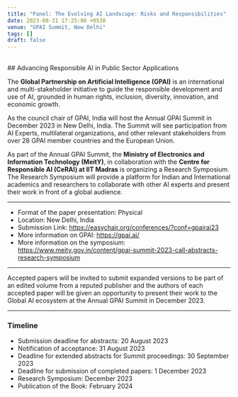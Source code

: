 ```yaml
---
title: "Panel: The Evolving AI Landscape: Risks and Responsibilities"
date: 2023-08-31 17:25:00 +0530
venue: "GPAI Summit, New Delhi"
tags: []
draft: false
---
```


<br />
## Advancing Responsible AI in Public Sector Applications


The **Global Partnership on Artificial Intelligence (GPAI)** is an international and multi-stakeholder initiative to guide the responsible development and use of AI, grounded in human rights, inclusion, diversity, innovation, and economic growth.

As the council chair of GPAI, India will host the Annual GPAI Summit in December 2023 in New Delhi, India. The Summit will see participation from AI Experts, multilateral organizations, and other relevant stakeholders from over 28 GPAI member countries and the European Union.

As part of the Annual GPAI Summit, the **Ministry of Electronics and Information Technology (MeitY)**, in collaboration with the **Centre for Responsible AI (CeRAI) at IIT Madras** is organizing a Research Symposium. The Research Symposium will provide a platform for Indian and International academics and researchers to collaborate with other AI experts and present their work in front of a global audience.

***

* Format of the paper presentation: Physical
* Location: New Delhi, India
* Submission Link: https://easychair.org/conferences/?conf=gpairai23
* More information on GPAI: https://gpai.ai/
* More information on the symposium: https://www.meity.gov.in/content/gpai-summit-2023-call-abstracts-research-symposium

***
Accepted papers will be invited to submit expanded versions to be part of an edited volume from a reputed publisher and the authors of each accepted paper will be given an opportunity to present their work to the Global AI ecosystem at the Annual GPAI Summit in December 2023.
***

### Timeline

* Submission deadline for abstracts: 20 August 2023
* Notification of acceptance: 31 August 2023
* Deadline for extended abstracts for Summit proceedings: 30 September 2023
* Deadline for submission of completed papers: 1 December 2023
* Research Symposium: December 2023
* Publication of the Book: February 2024